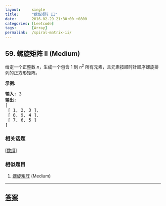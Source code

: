 ```yaml
---
layout:     single
title:      "螺旋矩阵 II"
date:       2016-02-29 21:30:00 +0800
categories: [Leetcode]
tags:       [Array]
permalink:  /spiral-matrix-ii/
---
```


## 59. 螺旋矩阵 II (Medium)

<p>给定一个正整数&nbsp;<em>n</em>，生成一个包含 1 到&nbsp;<em>n</em><sup>2</sup>&nbsp;所有元素，且元素按顺时针顺序螺旋排列的正方形矩阵。</p>

<p><strong>示例:</strong></p>

<pre><strong>输入:</strong> 3
<strong>输出:</strong>
[
 [ 1, 2, 3 ],
 [ 8, 9, 4 ],
 [ 7, 6, 5 ]
]</pre>

### 相关话题
  [[数组](https://github.com/openset/leetcode/tree/master/tag/array/README.md)]

### 相似题目
  1. [螺旋矩阵](/spiral-matrix) (Medium)

---

## [答案](https://github.com/openset/leetcode/tree/master/problems/spiral-matrix-ii)
